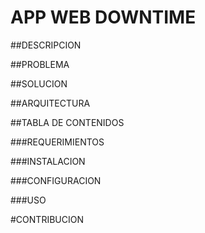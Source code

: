 # APP WEB DOWNTIME

##DESCRIPCION

##PROBLEMA

##SOLUCION

##ARQUITECTURA

##TABLA DE CONTENIDOS



###REQUERIMIENTOS


###INSTALACION


###CONFIGURACION


###USO


#CONTRIBUCION
